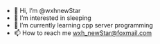 - 👋 Hi, I’m @wxhnewStar
- 👀 I’m interested in sleeping
- 🌱 I’m currently learning cpp server programming
- 📫 How to reach me wxh_newStar@foxmail.com

<!---
wxhnewStar/wxhnewStar is a ✨ special ✨ repository because its `README.md` (this file) appears on your GitHub profile.
You can click the Preview link to take a look at your changes.
--->
